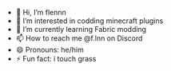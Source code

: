 - 👋 Hi, I’m flennn
- 👀 I’m interested in codding minecraft plugins
- 🌱 I’m currently learning Fabric modding
- 📫 How to reach me @f.lnn on Discord
- 😄 Pronouns: he/him
- ⚡ Fun fact: i touch grass

